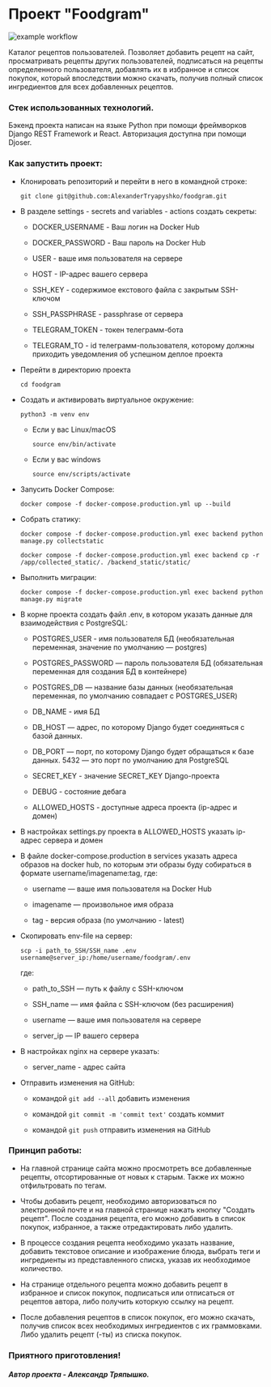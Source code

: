 #  Проект "Foodgram"

![example workflow](https://github.com/AlexanderTryapyshko/foodgram/actions/workflows/main.yml/badge.svg)

Каталог рецептов пользователей.
Позволяет добавить рецепт на сайт, просматривать рецепты других пользователей, подписаться на рецепты определенного пользователя, добавлять их в избранное и список покупок, который впоследствии можно скачать, получив полный список ингредиентов для всех добавленных рецептов.

### Стек использованных технологий.

Бэкенд проекта написан на языке Python при помощи фреймворков Django REST Framework и React. Авторизация доступна при помощи Djoser.

### Как запустить проект: 

* Клонировать репозиторий и перейти в него в командной строке: 

    ``` 
    git clone git@github.com:AlexanderTryapyshko/foodgram.git
    ``` 

* В разделе settings - secrets and variables - actions создать секреты:

    - DOCKER_USERNAME - Ваш логин на Docker Hub

    - DOCKER_PASSWORD - Ваш пароль на Docker Hub

    - USER - ваше имя пользователя на сервере

    - HOST - IP-адрес вашего сервера

    - SSH_KEY - содержимое екстового файла с закрытым SSH-ключом

    - SSH_PASSPHRASE - passphrase от сервера

    - TELEGRAM_TOKEN - токен телеграмм-бота

    - TELEGRAM_TO - id телеграмм-пользователя, которому должны приходить уведомления об успешном деплое проекта

* Перейти в директорию проекта 
    
    ``` 
    cd foodgram 
    ``` 

* Cоздать и активировать виртуальное окружение: 
    
    ``` 
    python3 -m venv env 
    ``` 

    -  Если у вас Linux/macOS 

        ```
        source env/bin/activate 
        ```
        
    - Если у вас windows 

        ```
        source env/scripts/activate 
        ```

* Запусить Docker Compose:

    ```
    docker compose -f docker-compose.production.yml up --build
    ```

* Собрать статику:

    ```
    docker compose -f docker-compose.production.yml exec backend python manage.py collectstatic

    docker compose -f docker-compose.production.yml exec backend cp -r /app/collected_static/. /backend_static/static/
    ```

* Выполнить миграции:

    ```
    docker compose -f docker-compose.production.yml exec backend python manage.py migrate
    ```

* В корне проекта создать файл .env, в котором указать данные для взаимодействия с PostgreSQL:

    - POSTGRES_USER - имя пользователя БД (необязательная переменная, значение по умолчанию — postgres)

    - POSTGRES_PASSWORD — пароль пользователя БД (обязательная переменная для создания БД в контейнере)

    - POSTGRES_DB — название базы данных (необязательная переменная, по умолчанию совпадает с POSTGRES_USER)

    - DB_NAME - имя БД

    - DB_HOST — адрес, по которому Django будет соединяться с базой данных.

    - DB_PORT — порт, по которому Django будет обращаться к базе данных. 5432 — это порт по умолчанию для PostgreSQL

    - SECRET_KEY - значение SECRET_KEY Django-проекта

    - DEBUG - состояние дебага

    - ALLOWED_HOSTS - доступные адреса проекта (ip-адрес и домен)

* В настройках settings.py проекта в ALLOWED_HOSTS указать ip-адрес сервера и домен

* В файле docker-compose.production в services указать адреса образов на docker hub, по которым эти образы буду собираться в формате username/imagename:tag, где:

    - username — ваше имя пользователя на Docker Hub

    - imagename — произвольное имя образа

    - tag - версия образа (по умолчанию - latest)

* Скопировать env-file на сервер:

    ```
    scp -i path_to_SSH/SSH_name .env username@server_ip:/home/username/foodgram/.env
    ```

    где:

    - path_to_SSH — путь к файлу с SSH-ключом

    - SSH_name — имя файла с SSH-ключом (без расширения)

    - username — ваше имя пользователя на сервере

    - server_ip — IP вашего сервера

* В настройках nginx на сервере указать:

    - server_name - адрес сайта

* Отправить изменения на GitHub:

    - командой ``` git add --all ``` добавить изменения

    - командой ``` git commit -m 'commit text' ``` создать коммит

    - командой ``` git push ``` отправить изменения на GitHub

### Принцип работы:

- На главной странице сайта можно просмотреть все добавленные рецепты, отсортированные от новых к старым. Также их можно отфильтровать по тегам.

- Чтобы добавить рецепт, необходимо авторизоваться по электронной почте и на главной странице нажать кнопку "Создать рецепт". После создания рецепта, его можно добавить в список покупок, избранное, а также отредактировать либо удалить.

- В процессе создания рецепта необходимо указать название, добавить текстовое описание и изображение блюда, выбрать теги и ингредиенты из представленного списка, указав их необходимое количество.

- На странице отдельного рецепта можно добавить рецепт в избранное и список покупок, подписаться или отписаться от рецептов автора, либо получить которкую ссылку на рецепт.

- После добавления рецептов в список покупок, его можно скачать, получив список всех необходимых ингредиентов с их граммовками. Либо удалить рецепт (-ты) из списка покупок.

### Приятного приготовления!

##### Автор проекта - Александр Тряпышко.
